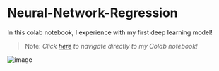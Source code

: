 # Neural-Network-Regression
In this colab notebook, I experience with my first deep learning model!

> Note: _Click [here](https://colab.research.google.com/drive/19ewy45F8BRp6IlxyEkrojF721vwkAhaF?usp=sharing) to navigate directly to my Colab notebook!_

![image](https://github.com/user-attachments/assets/19f3b847-c0f0-414f-9a92-a8743fb8b030)
